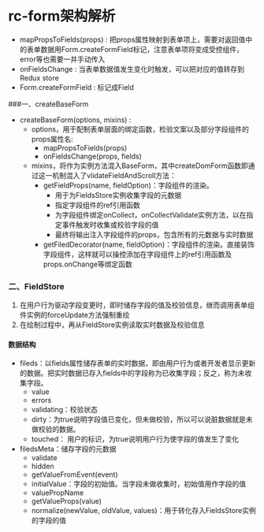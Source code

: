 # rc-form架构解析

* mapPropsToFields(props) :  把props属性映射到表单项上，需要对返回值中的表单数据用Form.createFormField标记，注意表单项将变成受控组件，error等也需要一并手动传入
* onFieldsChange :  当表单数据值发生变化时触发，可以把对应的值转存到Redux store
* Form.createFormField :  标记成Field

###一、createBaseForm

* createBaseForm(options, mixins) : 
  * options，用于配制表单层面的绑定函数，检验文案以及部分字段组件的props属性名: 
    * mapPropsToFields(props)
    * onFieldsChange(props, fields)
  * mixins，将作为实例方法混入BaseForm，其中createDomForm函数即通过这一机制混入了vlidateFieldAndScroll方法：
    * getFieldProps(name, fieldOption)：字段组件的渲染。
      * 用于为FieldsStore实例收集字段的元数据
      * 指定字段组件的ref引用函数
      * 为字段组件绑定onCollect，onCollectValidate实例方法，以在指定事件触发时收集或校验字段的值
      * 最终将输出注入字段组件的props，包含所有的元数据与实时数据
    * getFiledDecorator(name, fieldOption)：字段组件的渲染。直接装饰字段组件，这样就可以操控添加在字段组件上的ref引用函数及props.onChange等绑定函数

### 二、FieldStore

1. 在用户行为驱动字段变更时，即时储存字段的值及校验信息，继而调用表单组件实例的forceUpdate方法强制重绘
2. 在绘制过程中，再从FieldStore实例读取实时数据及校验信息

#### 数据结构

* fileds：以fields属性储存表单的实时数据，即由用户行为或者开发者显示更新的数据。把实时数据已存入fields中的字段称为已收集字段；反之，称为未收集字段。
  * value
  * errors
  * validating：校验状态
  * dirty：为true说明字段值已变化，但未做校验，所以可以说脏数据就是未做校验的数据。
  * touched： 用户的标识，为true说明用户行为使字段的值发生了变化
* filedsMeta：储存字段的元数据
  * validate
  * hidden
  * getValueFromEvent(event)
  * initialValue：字段的初始值。当字段未做收集时，初始值用作字段的值
  * valuePropName
  * getValueProps(value)
  * normalize(newValue, oldValue, values)：用于转化存入FieldsStore实例的字段的值





